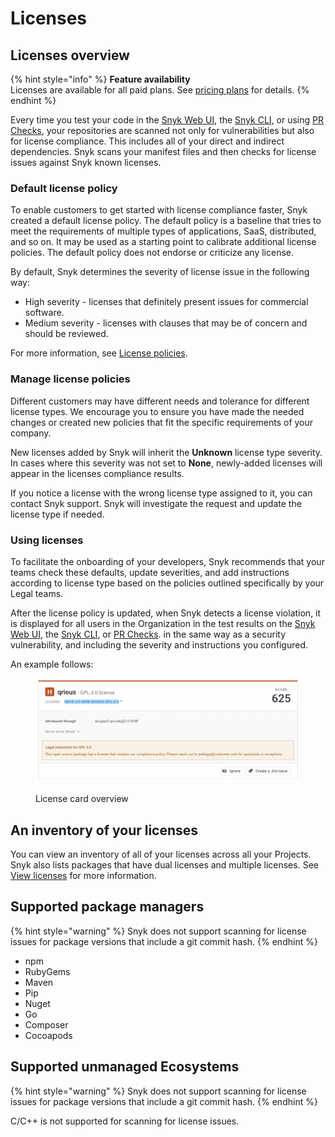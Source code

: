 # Licenses

## Licenses overview

{% hint style="info" %}
**Feature availability**\
Licenses are available for all paid plans. See [pricing plans](https://snyk.io/plans/) for details.
{% endhint %}

Every time you test your code in the [Snyk Web UI](../../../getting-started/exploring-the-snyk-web-ui.md), the [Snyk CLI](../../../snyk-cli/), or using [PR Checks](../../run-pr-checks/), your repositories are scanned not only for vulnerabilities but also for license compliance. This includes all of your direct and indirect dependencies. Snyk scans your manifest files and then checks for license issues against Snyk known licenses.

### Default license policy

To enable customers to get started with license compliance faster, Snyk created a default license policy. The default policy is a baseline that tries to meet the requirements of multiple types of applications, SaaS, distributed, and so on. It may be used as a starting point to calibrate additional license policies. The default policy does not endorse or criticize any license.

By default, Snyk determines the severity of license issue in the following way:

* High severity - licenses that definitely present issues for commercial software.
* Medium severity - licenses with clauses that may be of concern and should be reviewed.

For more information, see [License policies](../../../manage-risk/policies/license-policies/).

### Manage license policies

Different customers may have different needs and tolerance for different license types. We encourage you to ensure you have made the needed changes or created new policies that fit the specific requirements of your company.

New licenses added by Snyk will inherit the **Unknown** license type severity. In cases where this severity was not set to **None**, newly-added licenses will appear in the licenses compliance results.

If you notice a license with the wrong license type assigned to it, you can contact Snyk support. Snyk will investigate the request and update the license type if needed.

### Using licenses

To facilitate the onboarding of your developers, Snyk recommends that your teams check these defaults, update severities, and add instructions according to license type based on the policies outlined specifically by your Legal teams.&#x20;

After the license policy is updated, when Snyk detects a license violation, it is displayed for all users in the Organization in the test results on the [Snyk Web UI](../../../getting-started/exploring-the-snyk-web-ui.md), the [Snyk CLI](../../../snyk-cli/), or [PR Checks](../../run-pr-checks/). in the same way as a security vulnerability, and including the severity and instructions you configured.

An example follows:

<div align="left">

<figure><img src="../../../.gitbook/assets/image5 (2).png" alt="License card overview."><figcaption><p>License card overview</p></figcaption></figure>

</div>

## **An inventory of your licenses**

You can view an inventory of all of your licenses across all your Projects. Snyk also lists packages that have dual licenses and multiple licenses. See [View licenses](../../../manage-risk/dependencies-and-licenses/view-licenses.md) for more information.

## **Supported package managers**

{% hint style="warning" %}
Snyk does not support scanning for license issues for package versions that include a git commit hash.
{% endhint %}

* npm
* RubyGems
* Maven
* Pip
* Nuget
* Go
* Composer
* Cocoapods

## **Supported unmanaged Ecosystems**

{% hint style="warning" %}
Snyk does not support scanning for license issues for package versions that include a git commit hash.
{% endhint %}

C/C++ is not supported for scanning for license issues.
